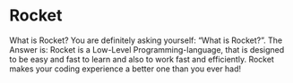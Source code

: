 # Rocket

What is Rocket? 
You are definitely asking yourself: “What is Rocket?”. The Answer is: Rocket is
a Low-Level Programming-language, that is designed to be easy and fast to learn
and also to work fast and efficiently. Rocket makes your coding experience a
better one than you ever had!
